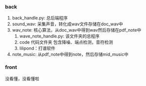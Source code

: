 ### back
1. back_handle.py: 总后端程序
2. sound_wav: 采集声音，转化成wav文件存储在doc_wav中
3. wav_note: 核心算法，从doc_wav中得到wav然后存储在pdf_note中
   1. wave_note_handle.py: 该文件夹的总程序
   2. code 代码文件夹 包含降噪、端点检测，音符检测
   3. lilipond：打谱软件
4. note_music: 从pdf_note中得到note，然后存储mid_music中

### front
没看懂，没看懂啦